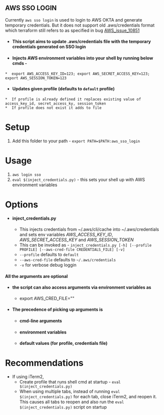 AWS SSO LOGIN
-----
Currently `aws sso login` is used to login to AWS OKTA and generate temporary credentials. But it does not support old .aws/credentials format which terraform still refers to as specified in bug [AWS_issue_10851](https://github.com/hashicorp/terraform-provider-aws/issues/10851)

  *  #### This script aims to update .aws/credentials file with the temporary credentials generated on SSO login
  *  #### Injects AWS environment variables into your shell by running below cmds -
    *  export AWS_ACCESS_KEY_ID=123; export AWS_SECRET_ACCESS_KEY=123; export AWS_SESSION_TOKEN=123
  *  #### Updates given profile (defaults to `default` profile)
    *  If profile is already defined it replaces existing value of access_key_id, secret_access_ky, session_token
    *  If profile does not exist it adds to file


# Setup

1. Add this folder to your path - `export PATH=$PATH:aws_sso_login`

# Usage

1. `aws login sso`
2. `eval $(inject_credentials.py)` - this sets your shell up with AWS environment variables

# Options

*  #### inject_credentials.py
    * This injects credentials from ~/.aws/cli/cache into ~/.aws/credentials and sets env variables *AWS_ACCESS_KEY_ID*, *AWS_SECRET_ACCESS_KEY* and *AWS_SESSION_TOKEN* 
    * This can be invoked as - `inject_credentials.py [-h] [--profile PROFILE] [--aws-cred-file CREDENTIALS_FILE] [-v]`
    * `--profile` defaults to `default`
    * `--aws-cred-file` defaults to `~/.aws/credentials`
    * `-v` for verbose debug loggin

#### All the arguments are optional

  *  #### the script can also access arguments via environment variables as
      *  export AWS_CRED_FILE=""
  *  #### The precedence of picking up arguments is
      *  #### cmd-line arguments
      *  #### environment variables
      *  #### default values (for profile, credentials file)
   

# Recommendations

  *  If using iTerm2, 
      *  Create profile that runs shell cmd at startup - `eval $(inject_credentials.py)`
      *  When using multiple tabs, instead of running `eval $(inject_credentials.py)` for each tab, close iTerm2, and reopen it. This causes all tabs to reopen and also run the `eval $(inject_credentials.py)` script on startup
